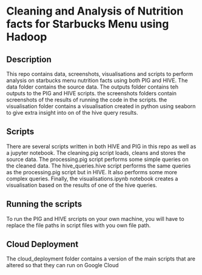 # Cleaning and Analysis of Nutrition facts for Starbucks Menu using Hadoop

## Description
This repo contains data, screenshots, visualisations and scripts to perform analysis on starbucks menu nutrition facts using both PIG and HIVE. The data folder contains the source data. The outputs folder contains teh outputs to the PIG and HIVE scripts. the screenshots folders contain screenshots of the results of running the code in the scripts. the visualisation folder contains a visualisation created in python using seaborn to give extra insight into on of the hive query results.

## Scripts
There are several scripts written in both HIVE and PIG in this repo as well as a jupyter notebook. The cleaning.pig script loads, cleans and stores the source data. The processing.pig script performs some simple queries on the cleaned data. The hive_queries.hive script performs the same queries as the processing.pig script but in HIVE. It also performs some more complex queries. Finally, the visualisations.ipynb notebook creates a visualisation based on the results of one of the hive queries.

## Running the scripts
To run the PIG and HIVE srcripts on your own machine, you will have to replace the file paths in script files with you own file path.

## Cloud Deployment
The cloud_deployment folder contains a version of the main scripts that are altered so that they can run on Google Cloud